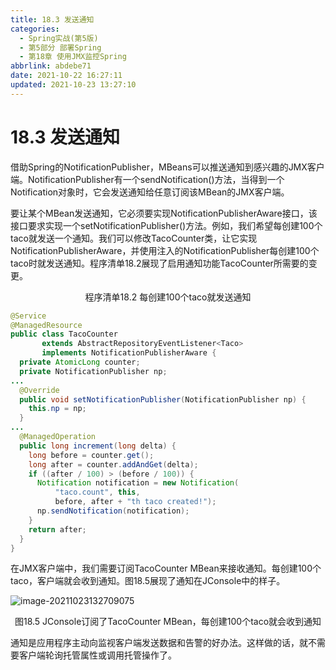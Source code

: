 ```yaml
---
title: 18.3 发送通知
categories: 
  - Spring实战(第5版)
  - 第5部分 部署Spring
  - 第18章 使用JMX监控Spring
abbrlink: abdebe71
date: 2021-10-22 16:27:11
updated: 2021-10-23 13:27:10
---
```

# 18.3 发送通知

借助Spring的NotificationPublisher，MBeans可以推送通知到感兴趣的JMX客户端。NotificationPublisher有一个sendNotification()方法，当得到一个Notification对象时，它会发送通知给任意订阅该MBean的JMX客户端。

要让某个MBean发送通知，它必须要实现NotificationPublisherAware接口，该接口要求实现一个setNotificationPublisher()方法。例如，我们希望每创建100个taco就发送一个通知。我们可以修改TacoCounter类，让它实现NotificationPublisherAware，并使用注入的NotificationPublisher每创建100个taco时就发送通知。程序清单18.2展现了启用通知功能TacoCounter所需要的变更。

<center>程序清单18.2 每创建100个taco就发送通知</center>

```java
@Service
@ManagedResource
public class TacoCounter
       extends AbstractRepositoryEventListener<Taco>
       implements NotificationPublisherAware {
  private AtomicLong counter;
  private NotificationPublisher np;
...
  @Override
  public void setNotificationPublisher(NotificationPublisher np) {
    this.np = np;
  }
...
  @ManagedOperation
  public long increment(long delta) {
    long before = counter.get();
    long after = counter.addAndGet(delta);
    if ((after / 100) > (before / 100)) {
      Notification notification = new Notification(
          "taco.count", this,
          before, after + "th taco created!");
      np.sendNotification(notification);
    }
    return after;
  }
}
```

在JMX客户端中，我们需要订阅TacoCounter MBean来接收通知。每创建100个taco，客户端就会收到通知。图18.5展现了通知在JConsole中的样子。

![image-20211023132709075](https://gitee.com/XiaoLan223/images/raw/master/Blog/Sum/20211023132709.png)

<center>图18.5 JConsole订阅了TacoCounter MBean，每创建100个taco就会收到通知</center>

通知是应用程序主动向监视客户端发送数据和告警的好办法。这样做的话，就不需要客户端轮询托管属性或调用托管操作了。

